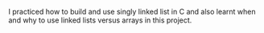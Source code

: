 I practiced how to build and use singly linked list in C and also learnt when and why to use linked lists versus arrays in this project.
